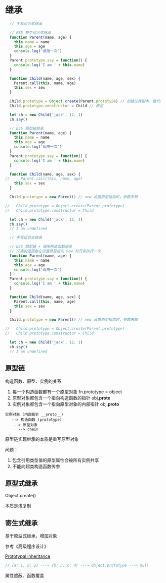 # 继承

```js
  // 手写组合式继承

  // ES5 寄生组合式继承
  function Parent(name, age) {
    this.name = name
    this.age = age
    console.log('调用一次')
  }
  Parent.prototype.say = function() {
    console.log('I am ' + this.name)
  }

  function Child(name, age, sex) {
    Parent.call(this, name, age)
    this.sex = sex
  }

  Child.prototype = Object.create(Parent.prototype) // 创建父类副本，替代创建父类实例，带来问题是，构造器指向了父类
  Child.prototype.constructor = Child // 修正

  let ch = new Child('jack', 12, 1)
  ch.say()
```


```js
  // ES5 原型链继承
  function Parent(name, age) {
    this.name = name
    this.age = age
    console.log('调用一次')
  }
  Parent.prototype.say = function() {
    console.log('I am ' + this.name)
  }

  function Child(name, age, sex) {
//     Parent.call(this, name, age)
    this.sex = sex
  }

  Child.prototype = new Parent() // new 设置原型指向时，参数未知

//   Child.prototype = Object.create(Parent.prototype)
//   Child.prototype.constructor = Child

  let ch = new Child('jack', 12, 1)
  ch.say()
  // I am undefined
```

```js
  // 手写组合式继承

  // ES5 原型链 + 借用构造函数继承
  // 父类构造函数在设置原型指向 new 时冗余执行一次
  function Parent(name, age) {
    this.name = name
    this.age = age
    console.log('调用一次')
  }
  Parent.prototype.say = function() {
    console.log('I am ' + this.name)
  }

  function Child(name, age, sex) {
    Parent.call(this, name, age)
    this.sex = sex
  }

  Child.prototype = new Parent() // new 设置原型指向时，参数未知

//   Child.prototype = Object.create(Parent.prototype)
//   Child.prototype.constructor = Child

  let ch = new Child('jack', 12, 1)
  ch.say()
  // I am undefined
```

## 原型链
构造函数、原型、实例的关系
1. 每一个构造函数都有一个原型对象 fn.prototype = object
2. 原型对象都包含一个指向构造函数的指针 obj.__proto__
3. 实例对象都包含一个指向原型对象的内部指针 obj.__proto__

```
实例对象 (内部指针 __proto__)
   --> 构造函数 (prototype)
    --> 原型对象
      --> chain
```

原型链实现继承的本质是重写原型对象

问题：
1. 包含引用类型值的原型属性会被所有实例共享
2. 不能向超类构造函数传参

## 原型式继承
Object.create()

本质是浅复制

## 寄生式继承
基于原型式继承，增加对象

参考《高级程序设计》


[Prototypal inheritance](https://javascript.info/prototype-inheritance)

```js
// {a: 1, b: 2} ---> {b: 3, c: 4} ---> Object.prototype ---> null
```
属性遮蔽、函数覆盖

